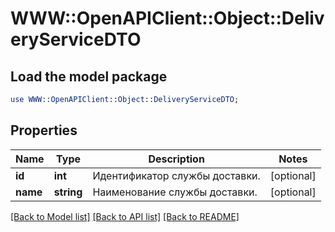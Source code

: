 # WWW::OpenAPIClient::Object::DeliveryServiceDTO

## Load the model package
```perl
use WWW::OpenAPIClient::Object::DeliveryServiceDTO;
```

## Properties
Name | Type | Description | Notes
------------ | ------------- | ------------- | -------------
**id** | **int** | Идентификатор службы доставки. | [optional] 
**name** | **string** | Наименование службы доставки. | [optional] 

[[Back to Model list]](../README.md#documentation-for-models) [[Back to API list]](../README.md#documentation-for-api-endpoints) [[Back to README]](../README.md)


